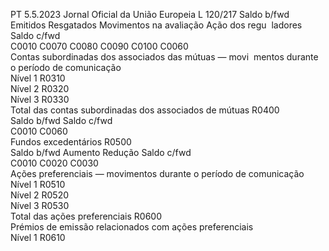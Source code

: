 PT  5.5.2023 Jornal Oficial da União Europeia L 120/217
 Saldo b/fwd  Emitidos  Resgatados  Movimentos na 
avaliação  Ação dos regu ­
ladores  Saldo c/fwd  
C0010  C0070  C0080  C0090  C0100  C0060  
Contas subordinadas dos associados das mútuas — movi ­
mentos durante o período de comunicação  
Nível 1  R0310  
Nível 2  R0320  
Nível 3  R0330  
Total das contas subordinadas dos associados de mútuas  R0400  
Saldo b/fwd  Saldo c/fwd  
C0010  C0060  
Fundos excedentários  R0500  
Saldo b/fwd  Aumento  Redução  Saldo c/fwd  
C0010  C0020  C0030  
Ações preferenciais — movimentos durante o período de 
comunicação  
Nível 1  R0510  
Nível 2  R0520  
Nível 3  R0530  
Total das ações preferenciais  R0600  
Prémios de emissão relacionados com ações preferenciais  
Nível 1  R0610